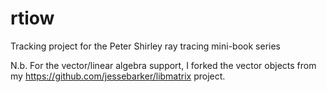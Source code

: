 # rtiow
Tracking project for the Peter Shirley ray tracing mini-book series

N.b. For the vector/linear algebra support, I forked the vector objects from my <https://github.com/jessebarker/libmatrix> project.
